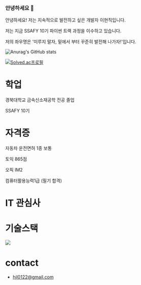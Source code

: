 ### 안녕하세요 👋


안녕하세요! 저는 지속적으로 발전하고 싶은 개발자 이현직입니다.

저는 지금 SSAFY 10기 파이썬 트랙 과정을 이수하고 있습니다.

저의 좌우명은 '미루지 말자, 밑에서 부터 꾸준히 발전해 나가자!'입니다.

![Anurag's GitHub stats](https://github-readme-stats.vercel.app/api?username=Hyun-jik&show_icons=true&theme=transparent)

[![Solved.ac프로필](http://mazassumnida.wtf/api/v2/generate_badge?boj=lhj0122)](https://solved.ac/lhj0122)


# 학업
경북대학교 금속신소재공학 전공 졸업

SSAFY 10기

# 자격증
자동차 운전면허 1종 보통

토익 865점 

오픽 IM2

컴퓨터활용능력1급 (필기 합격)


# IT 관심사

# 기술스택
<img src="https://img.shields.io/badge/Python-3776AB?style=for-the-badge&logo=Python&logoColor=white">

# contact
- hjl0122@gmail.com



